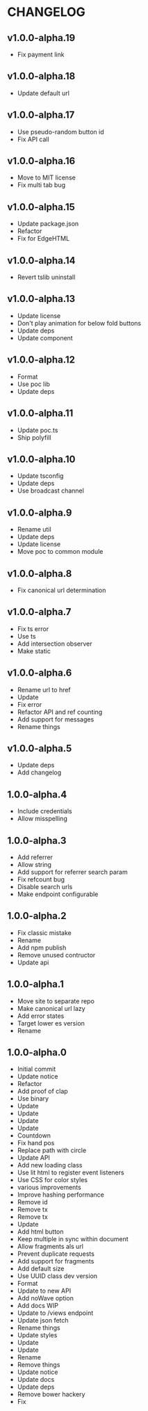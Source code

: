 # CHANGELOG

## v1.0.0-alpha.19
- Fix payment link

## v1.0.0-alpha.18
- Update default url

## v1.0.0-alpha.17
- Use pseudo-random button id
- Fix API call

## v1.0.0-alpha.16
- Move to MIT license
- Fix multi tab bug

## v1.0.0-alpha.15
- Update package.json
- Refactor
- Fix for EdgeHTML

## v1.0.0-alpha.14
- Revert tslib uninstall

## v1.0.0-alpha.13
- Update license
- Don't play animation for below fold buttons
- Update deps
- Update component

## v1.0.0-alpha.12
- Format
- Use poc lib
- Update deps

## v1.0.0-alpha.11
- Update poc.ts
- Ship polyfill

## v1.0.0-alpha.10
- Update tsconfig
- Update deps
- Use broadcast channel

## v1.0.0-alpha.9
- Rename util
- Update deps
- Update license
- Move poc to common module

## v1.0.0-alpha.8
- Fix canonical url determination

## v1.0.0-alpha.7
- Fix ts error
- Use ts
- Add intersection observer
- Make static

## v1.0.0-alpha.6
- Rename url to href
- Update
- Fix error
- Refactor API and ref counting
- Add support for messages
- Rename things

## v1.0.0-alpha.5
- Update deps
- Add changelog 

## 1.0.0-alpha.4
- Include credentials
- Allow misspelling

## 1.0.0-alpha.3
- Add referrer
- Allow string
- Add support for referrer search param
- Fix refcount bug
- Disable search urls
- Make endpoint configurable

## 1.0.0-alpha.2
- Fix classic mistake
- Rename
- Add npm publish
- Remove unused contructor
- Update api

## 1.0.0-alpha.1
- Move site to separate repo
- Make canonical url lazy
- Add error states
- Target lower es version
- Rename

## 1.0.0-alpha.0
- Initial commit
- Update notice
- Refactor
- Add proof of clap
- Use binary
- Update
- Update
- Update
- Update
- Countdown
- Fix hand pos
- Replace path with circle
- Update API
- Add new loading class
- Use lit html to register event listeners
- Use CSS for color styles
- various improvements
- Improve hashing performance
- Remove id
- Remove tx
- Remove tx
- Update
- Add html button
- Keep multiple in sync within document
- Allow fragments als url
- Prevent duplicate requests
- Add support for fragments
- Add default size
- Use UUID class dev version
- Format
- Update to new API
- Add noWave option
- Add docs WIP
- Update to /views endpoint
- Update json fetch
- Rename things
- Update styles
- Update
- Update
- Rename
- Remove things
- Update notice
- Update docs
- Update deps
- Remove bower hackery
- Fix
